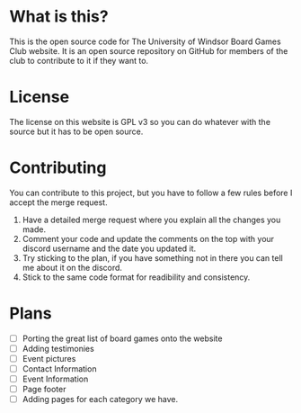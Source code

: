 <!-- 
    Last updated: Oct 1 2022.
    Last updated by: Morose#6189
-->
# What is this?

This is the open source code for The University of Windsor Board Games Club website. It is an open source repository on GitHub for members of the club to contribute to it if they want to.

# License

The license on this website is GPL v3 so you can do whatever with the source but it has to be open source. 


# Contributing

You can contribute to this project, but you have to follow a few rules before I accept the merge request.

1. Have a detailed merge request where you explain all the changes you made.
2. Comment your code and update the comments on the top with your discord username and the date you updated it.
3. Try sticking to the plan, if you have something not in there you can tell me about it on the discord.
4. Stick to the same code format for readibility and consistency. 

# Plans

- [ ] Porting the great list of board games onto the website
- [ ] Adding testimonies
- [ ] Event pictures
- [ ] Contact Information
- [ ] Event Information
- [ ] Page footer
- [ ] Adding pages for each category we have.